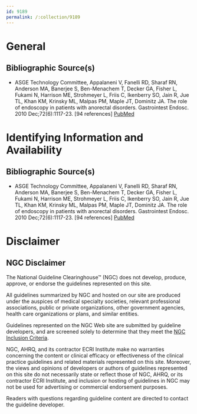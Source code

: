 ```yaml
---
id: 9189
permalink: /:collection/9189
---
```


# General

## Bibliographic Source(s)

- ASGE Technology Committee, Appalaneni V, Fanelli RD, Sharaf RN, Anderson MA, Banerjee S, Ben-Menachem T, Decker GA, Fisher L, Fukami N, Harrison ME, Strohmeyer L, Friis C, Ikenberry SO, Jain R, Jue TL, Khan KM, Krinsky ML, Malpas PM, Maple JT, Dominitz JA. The role of endoscopy in patients with anorectal disorders. Gastrointest Endosc. 2010 Dec;72(6):1117-23. [94 references] [ PubMed ](http://www.ncbi.nlm.nih.gov/entrez/query.fcgi?cmd=Retrieve&db=pubmed&dopt=Abstract&list_uids=21111864)

# Identifying Information and Availability

## Bibliographic Source(s)

- ASGE Technology Committee, Appalaneni V, Fanelli RD, Sharaf RN, Anderson MA, Banerjee S, Ben-Menachem T, Decker GA, Fisher L, Fukami N, Harrison ME, Strohmeyer L, Friis C, Ikenberry SO, Jain R, Jue TL, Khan KM, Krinsky ML, Malpas PM, Maple JT, Dominitz JA. The role of endoscopy in patients with anorectal disorders. Gastrointest Endosc. 2010 Dec;72(6):1117-23. [94 references] [ PubMed ](http://www.ncbi.nlm.nih.gov/entrez/query.fcgi?cmd=Retrieve&db=pubmed&dopt=Abstract&list_uids=21111864)

# Disclaimer

## NGC Disclaimer

The National Guideline Clearinghouse™ (NGC) does not develop, produce, approve, or endorse the guidelines represented on this site.

All guidelines summarized by NGC and hosted on our site are produced under the auspices of medical specialty societies, relevant professional associations, public or private organizations, other government agencies, health care organizations or plans, and similar entities.

Guidelines represented on the NGC Web site are submitted by guideline developers, and are screened solely to determine that they meet the [NGC Inclusion Criteria](/help-and-about/summaries/inclusion-criteria).

NGC, AHRQ, and its contractor ECRI Institute make no warranties concerning the content or clinical efficacy or effectiveness of the clinical practice guidelines and related materials represented on this site. Moreover, the views and opinions of developers or authors of guidelines represented on this site do not necessarily state or reflect those of NGC, AHRQ, or its contractor ECRI Institute, and inclusion or hosting of guidelines in NGC may not be used for advertising or commercial endorsement purposes.

Readers with questions regarding guideline content are directed to contact the guideline developer.

